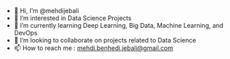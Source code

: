 

- 👋 Hi, I’m @mehdijebali
- 👀 I’m interested in Data Science Projects
- 🌱 I’m currently learning Deep Learning, Big Data, Machine Learning, and DevOps
- 💞️ I’m looking to collaborate on projects related to Data Science 
- 📫 How to reach me : mehdi.benhedi.jebali@gmail.com
<!---
mehdijebali/mehdijebali is a ✨ special ✨ repository because its `README.md` (this file) appears on your GitHub profile.
You can click the Preview link to take a look at your changes.
--->
